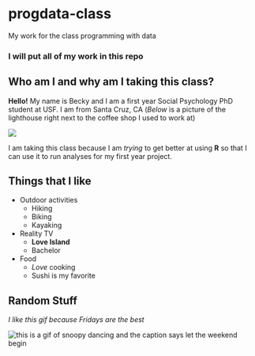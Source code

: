 # progdata-class
My work for the class programming with data

### I will put **all** of my work in this repo

## Who am I and why am I taking this class? 

**Hello!** My name is Becky and I am a first year Social Psychology PhD student at USF. I am from Santa Cruz, CA (*Below* is a picture of the lighthouse right next to the coffee shop I used to work at)

![](https://i0.heartyhosting.com/www.surfer.com/wp-content/uploads/2017/09/SantaCruz_Chachi_160105-santa_cruz_harbormouth-1266-Ryan_Chachi_Craig.jpg?resize=970%2C546&ssl=1)

I am taking this class because I am *trying* to get better at using **R** so that I can use it to run analyses for my first year project.

## Things that I like

- Outdoor activities
   - Hiking
   - Biking
   - Kayaking
- Reality TV
   - **Love Island**
   - Bachelor
- Food
   - *Love* cooking
   - Sushi is my favorite

## Random Stuff

*I like this gif because Fridays are the best*

![this is a gif of snoopy dancing and the caption says let the weekend begin](https://c.tenor.com/-GWfQHp8RZYAAAAC/weekend-friday-feeling.gif)
